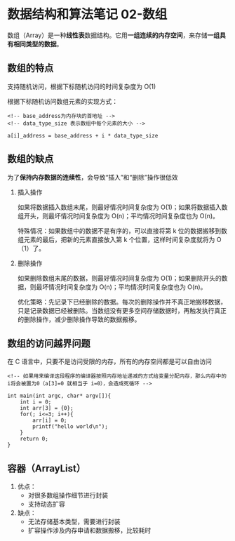 # 数据结构和算法笔记 02-数组

数组（Array）是一种**线性表**数据结构。它用**一组连续的内存空间**，来存储**一组具有相同类型的数据**。

## 数组的特点

支持随机访问，根据下标随机访问的时间复杂度为 O(1)

根据下标随机访问数组元素的实现方式：

```
<!-- base_address为内存块的首地址 -->
<!-- data_type_size 表示数组中每个元素的大小 -->

a[i]_address = base_address + i * data_type_size
```

## 数组的缺点

为了**保持内存数据的连续性**，会导致“插入”和“删除”操作很低效

1. 插入操作

   如果将数据插入数组末尾，则最好情况时间复杂度为 O(1)；如果将数据插入数组开头，则最坏情况时间复杂度为 O(n)；平均情况时间复杂度也为 O(n)。

   特殊情况：如果数组中的数据不是有序的，可以直接将第 k 位的数据搬移到数组元素的最后，把新的元素直接放入第 k 个位置，这样时间复杂度就将为 O（1）了。

2. 删除操作

   如果删除数组末尾的数据，则最好情况时间复杂度为 O(1)；如果删除开头的数据，则最坏情况时间复杂度为 O(n)；平均情况时间复杂度也为 O(n)。

   优化策略：先记录下已经删除的数据。每次的删除操作并不真正地搬移数据，只是记录数据已经被删除。当数组没有更多空间存储数据时，再触发执行真正的删除操作，减少删除操作导致的数据搬移。

## 数组的访问越界问题

在 C 语言中，只要不是访问受限的内存，所有的内存空间都是可以自由访问

```
<!-- 如果用来编译这段程序的编译器按照内存地址递减的方式给变量分配内存，那么内存中的i将会被置为0（a[3]=0 就相当于 i=0），会造成死循环 -->

int main(int argc, char* argv[]){
    int i = 0;
    int arr[3] = {0};
    for(; i<=3; i++){
        arr[i] = 0;
        printf("hello world\n");
    }
    return 0;
}
```

## 容器（ArrayList）

1. 优点：
   - 对很多数组操作细节进行封装
   - 支持动态扩容
2. 缺点：
   - 无法存储基本类型，需要进行封装
   - 扩容操作涉及内存申请和数据搬移，比较耗时
